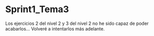 # Sprint1_Tema3

Los ejercicios 2 del nivel 2 y 3 del nivel 2 no he sido capaz de poder acabarlos... Volveré a intentarlos más adelante.
